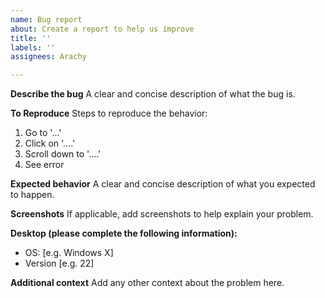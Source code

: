 ```yaml
---
name: Bug report
about: Create a report to help us improve
title: ''
labels: ''
assignees: Arachy

---
```


**Describe the bug**
A clear and concise description of what the bug is.

**To Reproduce**
Steps to reproduce the behavior:
1. Go to '...'
2. Click on '....'
3. Scroll down to '....'
4. See error

**Expected behavior**
A clear and concise description of what you expected to happen.

**Screenshots**
If applicable, add screenshots to help explain your problem.

**Desktop (please complete the following information):**
 - OS: [e.g. Windows X]
 - Version [e.g. 22]

**Additional context**
Add any other context about the problem here.
